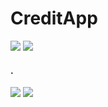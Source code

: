<h1>CreditApp</h1>
<img src="https://github.com/user-attachments/assets/45dacbdd-f9ff-4b5b-a404-ca3a5a9bfad4">
<img src="https://github.com/user-attachments/assets/fa6c0e53-a93d-4450-b3a6-b4d43fcdb4cb">
<h4>.</h4>
<img src="https://github.com/user-attachments/assets/3baa6b90-e429-4656-8278-f5c6122eae83">
<img src="https://github.com/user-attachments/assets/2cd01c61-7d52-4699-904f-274f3d3842b3">
